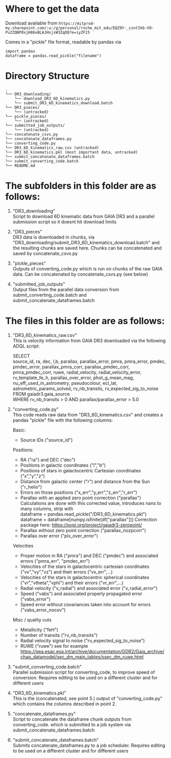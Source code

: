 # Where to get the data
Download available from `https://mitprod-my.sharepoint.com/:u:/g/personal/roche_mit_edu/EQZ9Y-_csntIkb-VO-PuZZQBP0xjH86xBLAJHxjsW3ZqOQ?e=iyZF15`
  
Comes in a "pickle" file format, readable by pandas via  
```
import pandas
dataframe = pandas.read_pickle("filename")
```

# Directory Structure
```
.
└── DR3_downloading/
    └── download_DR3_6D_kinematics.py
    └── submit_DR3_6D_kinematics_download.batch
└── DR3_pieces/
    └── (untracked)
└── pickle_pieces/
    └── (untracked)
└── submitted_job_outputs/
    └── (untracked)
└── concatenate_csvs.py
└── concatenate_dataframes.py
└── converting_code.py
└── DR3_6D_kinematics_raw.csv (untracked)
└── DR3_6D_kinematics.pkl (most important data, untracked)
└── submit_concatenate_dataframes.batch
└── submit_converting_code.batch
└── README.md
```

# The subfolders in this folder are as follows:

1. "DR3_downloading"  
    Script to download 6D kinematic data from GAIA DR3 and a parallel submission script so it doesnt hit download limits

2. "DR3_pieces"  
    DR3 data is downloaded in chunks, via 
    "DR3_downloading/submit_DR3_6D_kinematics_download.batch"
    and the resulting chunks are saved here. Chunks can be concatenated and saved by concatenate_csvs.py

3. "pickle_pieces"  
    Outputs of converting_code.py which is run on chunks of the raw GAIA data.
    Can be concatenated by concatenate_csvs.py (see below)

4. "submitted_job_outputs"  
    Output files from the parallel data conversion from submit_converting_code.batch and submit_concatenate_dataframes.batch
  
  
# The files in this folder are as follows:   

1. "DR3_6D_kinematics_raw.csv"   
    This is velocity information from GAIA DR3 downloaded via the following ADQL script:  
  
    SELECT  
        source_id, ra, dec, l,b, parallax, parallax_error, pmra, pmra_error, pmdec, pmdec_error, 
        parallax_pmra_corr, parallax_pmdec_corr, pmra_pmdec_corr, ruwe, radial_velocity, 
        radial_velocity_error, rv_template_fe_h, parallax_over_error, phot_g_mean_mag,
        nu_eff_used_in_astrometry, pseudocolour, ecl_lat, astrometric_params_solved, 
        rv_nb_transits, rv_expected_sig_to_noise  
    FROM gaiadr3.gaia_source  
    WHERE rv_nb_transits > 0 AND parallax/parallax_error > 5.0  
  
2. "converting_code.py"  
    This code reads raw data from "DR3_6D_kinematics.csv" and creates a pandas "pickle" file
    with the following columns:  
    
    Basic:  
    - Source IDs ("source_id")

    Positions:  
    - RA ("ra") and DEC ("dec")
    - Positions in galactic coordinates ("l","b")
    - Positions of stars in galactocentric Cartesian coordinates ("x","y","z")
    - Distance from galactic center ("r") and distance from the Sun ("r_helio")
    - Errors on those positions ("x_err","y_err","z_err","r_err")
    - Parallax with an applied zero point correction ("parallax") 
        Calculations are done with this corrected value, introduces nans to many columns, strip with  
        dataframe = pandas.read_pickle("/DR3_6D_kinematics.pkl")
        dataframe = dataframe[numpy.isfinite(df["parallax"])] 
        Correction package here: https://pypi.org/project/gaiadr3-zeropoint/
    - Parallax without zero point correction ("parallax_nozpcorr")
    - Parallax over error ("plx_over_error")

    Velocities  
    - Proper motion in RA ("pmra") and DEC ("pmdec") and associated errors ("pmra_err", "pmdec_err")
    - Velocities of the stars in galactocentric cartesian coordinates ("vx","vy","vz") and their errors ("vx_err",...)
    - Velocities of the stars in galactocentric spherical coordinates ("vr","vtheta","vphi") and their errors ("vr_err",...)
    - Radial velocity ("v_radial") and associated error ("v_radial_error")
    - Speed ("vabs") and associated properly propagated error ("vabs_error")
    - Speed error without covariances taken into account for errors ("vabs_error_nocov")

    Misc / quality cuts  
    - Metallicity ("feH")
    - Number of transits ("rv_nb_transits")
    - Radial velocity signal to noise ("rv_expected_sig_to_noise")
    - RUWE ("ruwe") see for example https://gea.esac.esa.int/archive/documentation/GDR2/Gaia_archive/chap_datamodel/sec_dm_main_tables/ssec_dm_ruwe.html


3. "submit_converting_code.batch"  
    Parallel submission script for converting_code, to improve speed of conversion. Requires editing to be used on a different cluster and for different users


4. "DR3_6D_kinematics.pkl"  
    This is the (concatenated, see point 5.) output of "converting_code.py" which contains the columns described in point 2.


5. "concatenate_dataframes.py"  
    Script to concatenate the dataframe chunk outputs from converting_code. which is submitted to a job system via submit_concatenate_dataframes.batch


6. "submit_concatenate_dataframes.batch"  
    Submits concatenate_dataframes.py to a job scheduler. Requires editing to be used on a different cluster and for different users
